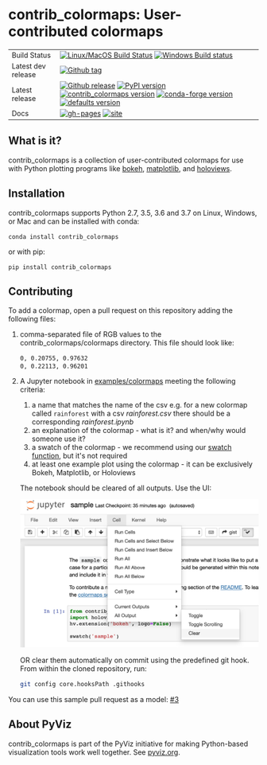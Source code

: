 # contrib_colormaps: User-contributed colormaps

|    |    |
| --- | --- |
| Build Status | [![Linux/MacOS Build Status](https://travis-ci.org/pyviz/contrib_colormaps.svg?branch=master)](https://travis-ci.org/pyviz/contrib_colormaps) [![Windows Build status](https://img.shields.io/appveyor/ci/pyviz/contrib_colormaps/master.svg?logo=appveyor)](https://ci.appveyor.com/project/pyviz/contrib_colormaps/branch/master) |
| Latest dev release | [![Github tag](https://img.shields.io/github/tag/pyviz/contrib_colormaps.svg?label=tag&colorB=11ccbb)](https://github.com/pyviz/contrib_colormaps/tags) |
| Latest release | [![Github release](https://img.shields.io/github/release/pyviz/contrib_colormaps.svg?label=tag&colorB=11ccbb)](https://github.com/pyviz/contrib_colormaps/releases) [![PyPI version](https://img.shields.io/pypi/v/contrib_colormaps.svg?colorB=cc77dd)](https://pypi.python.org/pypi/contrib_colormaps) [![contrib_colormaps version](https://img.shields.io/conda/v/pyviz/contrib_colormaps.svg?colorB=4488ff&style=flat)](https://anaconda.org/pyviz/contrib_colormaps) [![conda-forge version](https://img.shields.io/conda/v/conda-forge/contrib_colormaps.svg?label=conda%7Cconda-forge&colorB=4488ff)](https://anaconda.org/conda-forge/contrib_colormaps) [![defaults version](https://img.shields.io/conda/v/anaconda/contrib_colormaps.svg?label=conda%7Cdefaults&style=flat&colorB=4488ff)](https://anaconda.org/anaconda/contrib_colormaps) |
| Docs | [![gh-pages](https://img.shields.io/github/last-commit/pyviz/contrib_colormaps/gh-pages.svg)](https://github.com/pyviz/contrib_colormaps/tree/gh-pages) [![site](https://img.shields.io/website-up-down-green-red/http/contrib_colormaps.pyviz.org.svg)](http://contrib_colormaps.pyviz.org) |


## What is it?

contrib_colormaps is a collection of user-contributed colormaps
for use with Python plotting programs like
[bokeh](http://bokeh.pydata.org),
[matplotlib](http://matplotlib.org), and
[holoviews](http://holoviews.org).


## Installation

contrib_colormaps supports Python 2.7, 3.5, 3.6 and 3.7 on Linux, Windows,
or Mac and can be installed with conda:

```
conda install contrib_colormaps
```

or with pip:

```
pip install contrib_colormaps
```

## Contributing

To add a colormap, open a pull request on this repository adding the following files:

1. comma-separated file of RGB values to the contrib_colormaps/colormaps
   directory. This file should look like:

   ```
   0, 0.20755, 0.97632
   0, 0.22113, 0.96201
   ```

2. A Jupyter notebook in [examples/colormaps](examples/colormaps) meeting the following criteria:

    1. a name that matches the name of the csv
            e.g. for a new colormap called `rainforest` with a csv *rainforest.csv* there should be a corresponding *rainforest.ipynb*
    2. an explanation of the colormap - what is it? and when/why would someone use it?
    3. a swatch of the colormap - we recommend using our [swatch function](index.ipynb), but it's not required
    4. at least one example plot using the colormap - it can be exclusively Bokeh, Matplotlib, or Holoviews

   The notebook should be cleared of all outputs. Use the UI:

   ![Clear all outputs](assets/clear_outputs.png)

   OR clear them automatically on commit using the predefined git hook.
   From within the cloned repository, run:

   ```bash
   git config core.hooksPath .githooks
   ```

You can use this sample pull request as a model: [#3](https://github.com/pyviz/contrib_colormaps/pull/3)

## About PyViz
contrib_colormaps is part of the PyViz initiative for making Python-based
visualization tools work well together. See [pyviz.org](http://pyviz.org).
